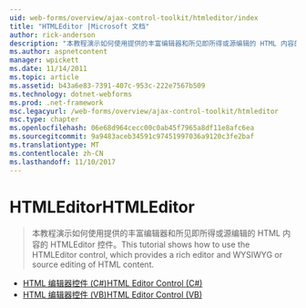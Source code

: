 ```yaml
---
uid: web-forms/overview/ajax-control-toolkit/htmleditor/index
title: "HTMLEditor |Microsoft 文档"
author: rick-anderson
description: "本教程演示如何使用提供的丰富编辑器和所见即所得或源编辑的 HTML 内容的 HTMLEditor 控件。"
ms.author: aspnetcontent
manager: wpickett
ms.date: 11/14/2011
ms.topic: article
ms.assetid: b43a6e83-7391-407c-953c-222e7567b509
ms.technology: dotnet-webforms
ms.prod: .net-framework
msc.legacyurl: /web-forms/overview/ajax-control-toolkit/htmleditor
msc.type: chapter
ms.openlocfilehash: 06e68d964cecc00c0ab45f7965a8df11e8afc6ea
ms.sourcegitcommit: 9a9483aceb34591c97451997036a9120c3fe2baf
ms.translationtype: MT
ms.contentlocale: zh-CN
ms.lasthandoff: 11/10/2017
---
```

<a name="htmleditor"></a><span data-ttu-id="d573d-103">HTMLEditor</span><span class="sxs-lookup"><span data-stu-id="d573d-103">HTMLEditor</span></span>
====================
> <span data-ttu-id="d573d-104">本教程演示如何使用提供的丰富编辑器和所见即所得或源编辑的 HTML 内容的 HTMLEditor 控件。</span><span class="sxs-lookup"><span data-stu-id="d573d-104">This tutorial shows how to use the HTMLEditor control, which provides a rich editor and WYSIWYG or source editing of HTML content.</span></span>


- [<span data-ttu-id="d573d-105">HTML 编辑器控件 (C#)</span><span class="sxs-lookup"><span data-stu-id="d573d-105">HTML Editor Control (C#)</span></span>](how-do-i-use-the-html-editor-control-cs.md)
- [<span data-ttu-id="d573d-106">HTML 编辑器控件 (VB)</span><span class="sxs-lookup"><span data-stu-id="d573d-106">HTML Editor Control (VB)</span></span>](how-do-i-use-the-html-editor-control-vb.md)
